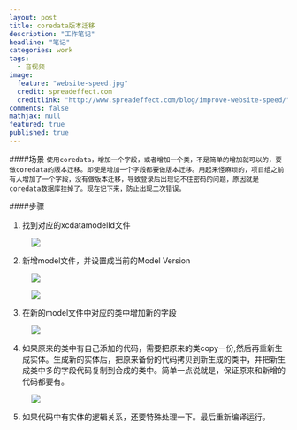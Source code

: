 ```yaml
---
layout: post
title: coredata版本迁移
description: "工作笔记"
headline: "笔记"
categories: work
tags: 
  - 音视频
image: 
  feature: "website-speed.jpg"
  credit: spreadeffect.com
  creditlink: "http://www.spreadeffect.com/blog/improve-website-speed/"
comments: false
mathjax: null
featured: true
published: true
---
```


####场景
`使用coredata，增加一个字段，或者增加一个类，不是简单的增加就可以的，要做coredata的版本迁移。即使是增加一个字段都要做版本迁移。用起来怪麻烦的，项目组之前有人增加了一个字段，没有做版本迁移，导致登录后出现记不住密码的问题，原因就是coredata数据库挂掉了。现在记下来，防止出现二次错误。`


####步骤
1. 找到对应的xcdatamodelId文件
<figure class="half">
	<img src="{{ site.url }}/images/coder/mulu.png">
</figure>

2. 新增model文件，并设置成当前的Model Version
<figure class="half">
	<img src="{{ site.url }}/images/coder/add_model_1.png">
</figure>
<figure class="half">
	<img src="{{ site.url }}/images/coder/add_model_2.png">
</figure>

3. 在新的model文件中对应的类中增加新的字段
<figure class="half">
	<img src="{{ site.url }}/images/coder/add_culmn.png">
</figure>

4. 如果原来的类中有自己添加的代码，需要把原来的类copy一份,然后再重新生成实体。生成新的实体后，把原来备份的代码拷贝到新生成的类中，并把新生成类中多的字段代码复制到合成的类中。简单一点说就是，保证原来和新增的代码都要有。
<figure class="half">
	<img src="{{ site.url }}/images/coder/create_model.png">
</figure>

5. 如果代码中有实体的逻辑关系，还要特殊处理一下。最后重新编译运行。